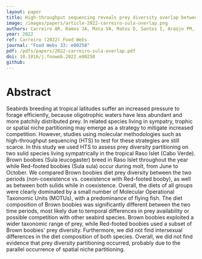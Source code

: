 ```yaml
---
layout: paper
title: High-throughput sequencing reveals prey diversity overlap between sympatric Sulids in the tropical Atlantic
image: /images/papers/article-2022-carreiro-sula-overlap.png
authors: Carreiro AR, Ramos JA, Mata VA, Matos D, Santos I, Araújo PM, Rodrigues I, Almeida NM, Militão T, Saldanha S, Paiva VH, Lopes RJ.
year: 2022
ref: Carreiro (2022) Food Webs
journal: "Food Webs 33: e00258"
pdf: /pdfs/papers/2022-carreiro-sula-overlap.pdf
doi: 10.1016/j.fooweb.2022.e00258
github: 
---
```


# Abstract
Seabirds breeding at tropical latitudes suffer an increased pressure to forage efficiently, because oligotrophic waters have less abundant and more patchily distributed prey. In related species living in sympatry, trophic or spatial niche partitioning may emerge as a strategy to mitigate increased competition. However, studies using molecular methodologies such as high-throughput sequencing (HTS) to test for these strategies are still scarce. In this study we used HTS to assess prey diversity partitioning on two sulid species living sympatrically in the tropical Raso Islet (Cabo Verde). Brown boobies (Sula leucogaster) breed in Raso Islet throughout the year while Red-footed boobies (Sula sula) occur during molt, from June to October. We compared Brown boobies diet prey diversity between the two periods (non-coexistence vs. coexistence with Red-footed booby), as well as between both sulids while in coexistence. Overall, the diets of all groups were clearly dominated by a small number of Molecular Operational Taxonomic Units (MOTUs), with a predominance of flying fish. The diet composition of Brown boobies was significantly different between the two time periods, most likely due to temporal differences in prey availability or possible competition with other seabird species. Brown boobies exploited a wider taxonomic range of prey, while Red-footed boobies used a subset of Brown boobies' prey diversity. Furthermore, we did not find intersexual differences in the diet composition of both species. Overall, we did not find evidence that prey diversity partitioning occurred, probably due to the parallel occurrence of spatial niche partitioning.
